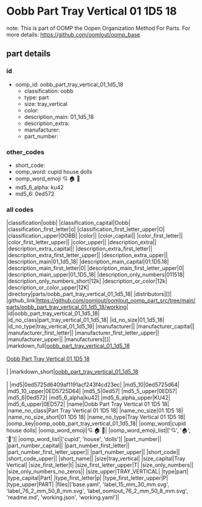 # Oobb Part Tray Vertical 01 1D5 18  

note: This is part of OOMP the Oopen Organization Method For Parts. For more details: https://github.com/oomlout/oomp_base

##  part details





### id
* oomp_id: oobb_part_tray_vertical_01_1d5_18
  * classification: oobb
  * type: part
  * size: tray_vertical
  * color: 
  * description_main: 01_1d5_18
  * description_extra: 
  * manufacturer: 
  * part_number: 

### other_codes
* short_code: 
* oomp_word: cupid house dolls
* oomp_word_emoji :cupid: :house: :dolls:
* md5_6_alpha: ku42
* md5_6: 0ed572

### all codes 
|classification|oobb|
|classification_capital|Oobb|
|classification_first_letter|o|
|classification_first_letter_upper|O|
|classification_upper|OOBB|
|color||
|color_capital||
|color_first_letter||
|color_first_letter_upper||
|color_upper||
|description_extra||
|description_extra_capital||
|description_extra_first_letter||
|description_extra_first_letter_upper||
|description_extra_upper||
|description_main|01_1d5_18|
|description_main_capital|01.1D5.18|
|description_main_first_letter|0|
|description_main_first_letter_upper|0|
|description_main_upper|01_1D5_18|
|description_only_numbers|011518|
|description_only_numbers_short|12k|
|description_or_color|12k|
|description_or_color_upper|12K|
|directory|parts/oobb_part_tray_vertical_01_1d5_18|
|distributors|[]|
|github_link|https://github.com/oomlout/oomlout_oomp_part_src/tree/main/parts/oobb_part_tray_vertical_01_1d5_18/working|
|id|oobb_part_tray_vertical_01_1d5_18|
|id_no_class|part_tray_vertical_01_1d5_18|
|id_no_size|01_1d5_18|
|id_no_type|tray_vertical_01_1d5_18|
|manufacturer||
|manufacturer_capital||
|manufacturer_first_letter||
|manufacturer_first_letter_upper||
|manufacturer_upper||
|manufacturers|[]|
|markdown_full|[oobb_part_tray_vertical_01_1d5_18](https://github.com/oomlout/oomlout_oomp_part_src/tree/main/parts/oobb_part_tray_vertical_01_1d5_18/working)<br>[](https://github.com/oomlout/oomlout_oomp_part_src/tree/main/parts/oobb_part_tray_vertical_01_1d5_18/working)<br>[Oobb Part Tray Vertical 01 1D5 18](https://github.com/oomlout/oomlout_oomp_part_src/tree/main/parts/oobb_part_tray_vertical_01_1d5_18/working)<br><br>|
|markdown_short|[oobb_part_tray_vertical_01_1d5_18](https://github.com/oomlout/oomlout_oomp_part_src/tree/main/parts/oobb_part_tray_vertical_01_1d5_18/working)<br><br>|
|md5|0ed5725d6409af1191acf243f4cd23ec|
|md5_10|0ed5725d64|
|md5_10_upper|0ED5725D64|
|md5_5|0ed57|
|md5_5_upper|0ED57|
|md5_6|0ed572|
|md5_6_alpha|ku42|
|md5_6_alpha_upper|KU42|
|md5_6_upper|0ED572|
|name|Oobb Part Tray Vertical 01 1D5 18|
|name_no_class|Part Tray Vertical 01 1D5 18|
|name_no_size|01 1D5 18|
|name_no_size_short|01 1D5 18|
|name_no_type|Tray Vertical 01 1D5 18|
|oomp_key|oomp_oobb_part_tray_vertical_01_1d5_18|
|oomp_word|cupid house dolls|
|oomp_word_emoji|:cupid: :house: :dolls:|
|oomp_word_emoji_list|[':cupid:', ':house:', ':dolls:']|
|oomp_word_list|['cupid', 'house', 'dolls']|
|part_number||
|part_number_capital||
|part_number_first_letter||
|part_number_first_letter_upper||
|part_number_upper||
|short_code||
|short_code_upper||
|short_name||
|size|tray_vertical|
|size_capital|Tray Vertical|
|size_first_letter|t|
|size_first_letter_upper|T|
|size_only_numbers||
|size_only_numbers_no_zeros||
|size_upper|TRAY_VERTICAL|
|type|part|
|type_capital|Part|
|type_first_letter|p|
|type_first_letter_upper|P|
|type_upper|PART|
|files|['base.yaml', 'label_15_mm_30_mm.svg', 'label_76_2_mm_50_8_mm.svg', 'label_oomlout_76_2_mm_50_8_mm.svg', 'readme.md', 'working.json', 'working.yaml']|
